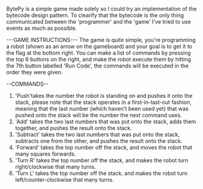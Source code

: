 BytePy is a simple game made solely so I could try an implementation of the bytecode design pattern. To clearify that the bytecode is the only thing communicated between the 'programmer' and the 'game' I've tried to use events as much as possible.

---GAME INSTRUCTIONS---
The game is quite simple, you're programming a robot (shown as an arrow on the gameboard) and your goal is to get it to the flag at the bottom right.
You can make a list of commands by pressing the top 6 buttons on the right, and make the robot execute them by hitting the 7th button labelled 'Run Code', the commands will be executed in the order they were given.

--COMMANDS--
1. 'Push'takes the number the robot is standing on and pushes it onto the stack, please note that the stack operates in a first-in-last-out fashion, meaning that the last number (which haven't been used yet) that was pushed onto the stack will be the number the next command uses.
2. 'Add' takes the two last numbers that was put onto the stack, adds them together, and pushes the result onto the stack.
3. 'Subtract' takes the two last numbers that was put onto the stack,  subtracts one from the other, and pushes the result onto the stack.
4. 'Forward' takes the top number off the stack, and moves the robot that many squares forwards.
5. 'Turn R' takes the top number off the stack, and makes the robot turn right/clockwise that many turns.
6. 'Turn L' takes the top number off the stack, and makes the robot turn left/counter-clockwise that many turns.
